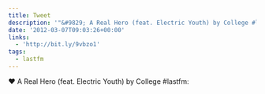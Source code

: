 ```yaml
---
title: Tweet
description: '"&#9829; A Real Hero (feat. Electric Youth) by College #lastfm: "'
date: '2012-03-07T09:03:26+00:00'
links:
  - 'http://bit.ly/9vbzo1'
tags:
  - lastfm
---
```

&#9829; A Real Hero (feat. Electric Youth) by College #lastfm: 
